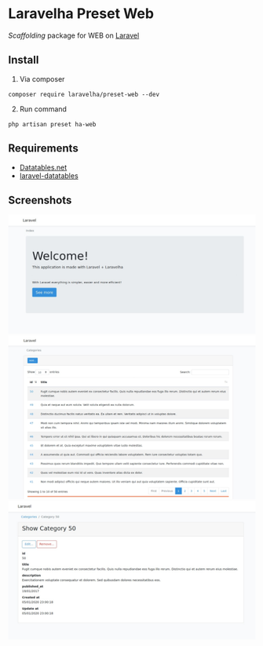 # Laravelha Preset Web
*Scaffolding* package for WEB on [Laravel](https://laravel.com/)

## Install

1. Via composer
```shell script
composer require laravelha/preset-web --dev
```
2. Run command 
```shell script
php artisan preset ha-web
```

## Requirements
* [Datatables.net](https://datatables.net/)
* [laravel-datatables](https://github.com/yajra/laravel-datatables)

## Screenshots

![Categories](/.github/images/welcome.jpeg)
![Index](/.github/images/index.jpeg)
![Show](/.github/images/show.jpeg)

